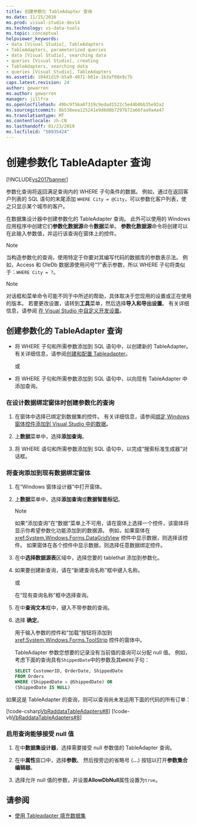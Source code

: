 ```yaml
---
title: 创建参数化 TableAdapter 查询
ms.date: 11/15/2016
ms.prod: visual-studio-dev14
ms.technology: vs-data-tools
ms.topic: conceptual
helpviewer_keywords:
- data [Visual Studio], TableAdapters
- TableAdapters, parameterized queries
- data [Visual Studio], searching data
- queries [Visual Studio], creating
- TableAdapters, searching data
- queries [Visual Studio], TableAdapters
ms.assetid: 104d1d19-b5a9-4071-b81e-1b3af08e9c7b
caps.latest.revision: 24
author: gewarren
ms.author: gewarren
manager: jillfra
ms.openlocfilehash: 49bc9f56a07319c9edad1522c5e44b0bb35e92a2
ms.sourcegitcommit: 8b538eea125241e9d6d8b7297b72a66faa9a4a47
ms.translationtype: MT
ms.contentlocale: zh-CN
ms.lasthandoff: 01/23/2019
ms.locfileid: "58935424"
---
```

# <a name="create-parameterized-tableadapter-queries"></a>创建参数化 TableAdapter 查询
[!INCLUDE[vs2017banner](../includes/vs2017banner.md)]

参数化查询将返回满足查询内的 WHERE 子句条件的数据。 例如，通过在返回客户列表的 SQL 语句的末尾添加 `WHERE City = @City`，可以参数化客户列表，使之只显示某个城市的客户。  
  
在数据集设计器中创建参数化的 TableAdapter 查询。 此外可以使用的 Windows 应用程序中创建它们**参数化数据源**命令**数据**菜单。 **参数化数据源**命令将创建可以在此输入参数值，并运行该查询在窗体上的控件。  
  
> [!NOTE]
> 当构造参数化的查询，使用特定于你要对其编写代码的数据库的参数表示法。 例如，Access 和 OleDb 数据源使用问号“?”表示参数，所以 WHERE 子句将类似于：`WHERE City = ?`。  
  
> [!NOTE]
> 对话框和菜单命令可能不同于中所述的帮助，具体取决于您现用的设置或正在使用的版本。 若要更改设置，请转到**工具**菜单，然后选择**导入和导出设置**。 有关详细信息，请参阅 [在 Visual Studio 中自定义开发设置](http://msdn.microsoft.com/22c4debb-4e31-47a8-8f19-16f328d7dcd3)。  
  
## <a name="create-a-parameterized-tableadapter-query"></a>创建参数化的 TableAdapter 查询 
  
- 将 WHERE 子句和所需参数添加到 SQL 语句中，以创建新的 TableAdapter。 有关详细信息，请参阅[创建和配置 Tableadapter](../data-tools/create-and-configure-tableadapters.md)。  
  
     或  
  
- 将 WHERE 子句和所需参数添加到 SQL 语句中，以向现有 TableAdapter 中添加查询。
  
### <a name="create-a-parameterized-query-while-designing-a-data-bound-form"></a>在设计数据绑定窗体时创建参数化的查询  
  
1.  在窗体中选择已绑定到数据集的控件。 有关详细信息，请参阅[绑定 Windows 窗体控件添加到 Visual Studio 中的数据](../data-tools/bind-windows-forms-controls-to-data-in-visual-studio.md)。  
  
2.  上**数据**菜单中，选择**添加查询**。  
  
3.  将 WHERE 语句和所需参数添加到 SQL 语句中，以完成“搜索标准生成器”对话框。  
  
### <a name="add-a-query-to-an-existing-data-bound-form"></a>将查询添加到现有数据绑定窗体  
  
1. 在“Windows 窗体设计器”中打开窗体。  
  
2. 上**数据**菜单中，选择**添加查询**或**数据智能标记**。  
  
   > [!NOTE]
   > 如果“添加查询”在“数据”菜单上不可用，请在窗体上选择一个控件，该窗体将显示你希望参数化功能添加到的数据源。 例如，如果窗体在 <xref:System.Windows.Forms.DataGridView> 控件中显示数据，则选择该控件。 如果窗体在各个控件中显示数据，则选择任意数据绑定控件。  
  
3. 在中**选择数据源表**区域中，选择您要的 tablethat 添加到参数化。  
  
4. 如果要创建新查询，请在“新建查询名称”框中键入名称。  
  
    或  
  
    在“现有查询名称”框中选择查询。  
  
5. 在中**查询文本**框中，键入不带参数的查询。  
  
6. 选择 **确定**。  
  
    用于输入参数的控件和“加载”按钮将添加到 <xref:System.Windows.Forms.ToolStrip> 控件的窗体中。  
  
   TableAdapter 参数您想要的记录没有当前值的查询可以分配 null 值。 例如，考虑下面的查询具有`ShippedDate`中的参数及其`WHERE`子句：  
  
   ```sql
   SELECT CustomerID, OrderDate, ShippedDate  
   FROM Orders  
   WHERE (ShippedDate = @ShippedDate) OR  
   (ShippedDate IS NULL)  
   ```

如果这是 TableAdapter 的查询，则可以查询尚未发运用下面的代码的所有订单：  
  
   [!code-csharp[VbRaddataTableAdapters#8](../snippets/csharp/VS_Snippets_VBCSharp/VbRaddataTableAdapters/CS/Form2.cs#8)]
   [!code-vb[VbRaddataTableAdapters#8](../snippets/visualbasic/VS_Snippets_VBCSharp/VbRaddataTableAdapters/VB/Form2.vb#8)]  
  
### <a name="enable-a-query-to-accept-null-values"></a>启用查询能够接受 null 值  
  
1.  在中**数据集设计器**，选择需要接受 null 参数值的 TableAdapter 查询。  
  
2.  在中**属性**窗口中，选择**参数**。 然后按旁边的省略号 (**...**) 按钮以打开**参数集合编辑器**。  
  
3.  选择允许 null 值的参数，并设置**AllowDbNull**属性设置为`true`。  
  
## <a name="see-also"></a>请参阅

- [使用 Tableadapter 填充数据集](../data-tools/fill-datasets-by-using-tableadapters.md)